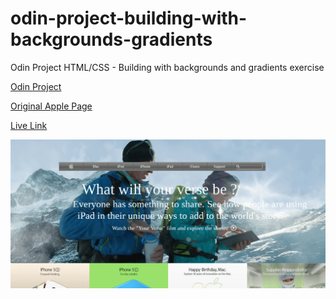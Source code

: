 # odin-project-building-with-backgrounds-gradients
Odin Project HTML/CSS - Building with backgrounds and gradients exercise

[Odin Project](https://web.archive.org/web/20210126235502/https://www.theodinproject.com/courses/html-and-css/lessons/building-with-backgrounds-and-gradients)

[Original Apple Page](https://web.archive.org/web/20140301004610/http://www.apple.com/)

[Live Link](https://jdegand.github.io/odin-project-building-with-backgrounds-gradients/)

![Screenshot](screenshot.png)
